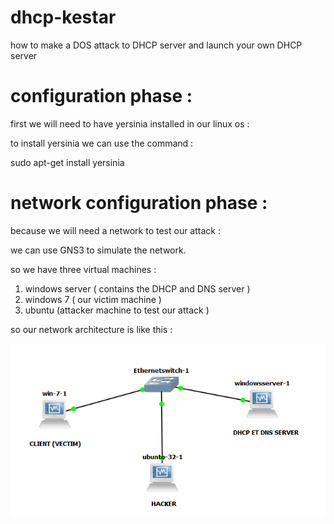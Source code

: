 # dhcp-kestar
how to make a DOS attack to DHCP server and launch your own DHCP server


# configuration phase : 

first we will need to have yersinia installed in our linux os : 

to install yersinia we can use the command : 

sudo apt-get install yersinia 

# network configuration phase : 

because we will need a network to test our attack : 
 
we can use GNS3 to simulate the network.

so we have three virtual machines : 

1) windows server ( contains the DHCP and DNS server )
2) windows 7 ( our victim machine )
3) ubuntu (attacker machine to test our attack )

so our network architecture is like this : 

![i ](https://github.com/ayoubarouche/dhcp-kestar/blob/master/attacker_images/1.png)




